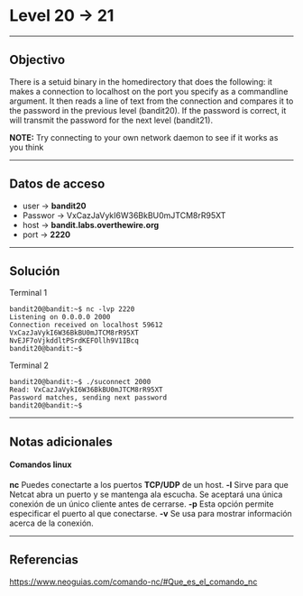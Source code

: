 # Level 20 -> 21
---
## Objectivo
There is a setuid binary in the homedirectory that does the following: it makes a connection to localhost on the port you specify as a commandline argument. It then reads a line of text from the connection and compares it to the password in the previous level (bandit20). If the password is correct, it will transmit the password for the next level (bandit21).

**NOTE:** Try connecting to your own network daemon to see if it works as you think

---
## Datos de acceso
- user -> **bandit20**
- Passwor -> VxCazJaVykI6W36BkBU0mJTCM8rR95XT
- host ->  **bandit.labs.overthewire.org**
- port -> **2220**

---
## Solución

Terminal 1
``` shell
bandit20@bandit:~$ nc -lvp 2220
Listening on 0.0.0.0 2000
Connection received on localhost 59612
VxCazJaVykI6W36BkBU0mJTCM8rR95XT
NvEJF7oVjkddltPSrdKEFOllh9V1IBcq
bandit20@bandit:~$ 

``` 

Terminal 2
``` shell
bandit20@bandit:~$ ./suconnect 2000
Read: VxCazJaVykI6W36BkBU0mJTCM8rR95XT
Password matches, sending next password
bandit20@bandit:~$ 
``` 

---
## Notas adicionales

#### Comandos linux

**nc**
Puedes conectarte a los puertos **TCP/UDP** de un host.
**-l** Sirve para que Netcat abra un puerto y se mantenga ala escucha. Se aceptará una única conexión de un único cliente antes de cerrarse.
**-p** Esta opción permite especificar el puerto al que conectarse.
**-v** Se usa para mostrar información acerca de la conexión.

---
## Referencias
https://www.neoguias.com/comando-nc/#Que_es_el_comando_nc

